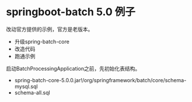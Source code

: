 # springboot-batch 5.0 例子
改动官方提供的示例，官方是老版本。
- 升级spring-batch-core
- 改造代码
- 跑通示例

启动BatchProcessingApplication之前，先初始化表结构。
- spring-batch-core-5.0.0.jar!/org/springframework/batch/core/schema-mysql.sql
- schema-all.sql